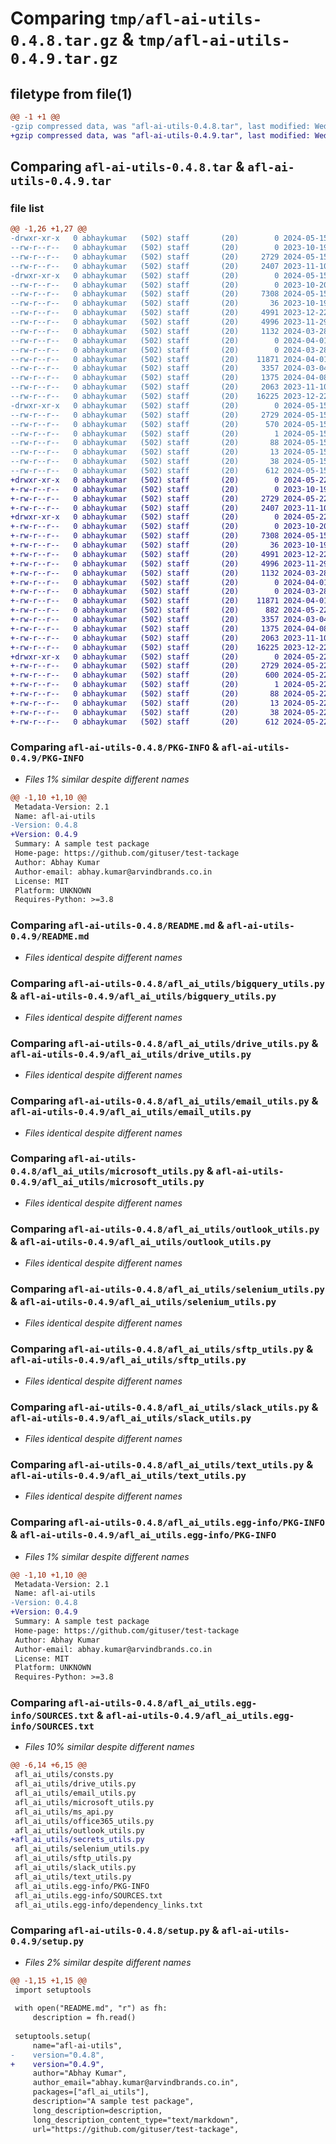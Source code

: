 # Comparing `tmp/afl-ai-utils-0.4.8.tar.gz` & `tmp/afl-ai-utils-0.4.9.tar.gz`

## filetype from file(1)

```diff
@@ -1 +1 @@
-gzip compressed data, was "afl-ai-utils-0.4.8.tar", last modified: Wed May 15 07:16:57 2024, max compression
+gzip compressed data, was "afl-ai-utils-0.4.9.tar", last modified: Wed May 22 06:05:04 2024, max compression
```

## Comparing `afl-ai-utils-0.4.8.tar` & `afl-ai-utils-0.4.9.tar`

### file list

```diff
@@ -1,26 +1,27 @@
-drwxr-xr-x   0 abhaykumar   (502) staff       (20)        0 2024-05-15 07:16:57.373898 afl-ai-utils-0.4.8/
--rw-r--r--   0 abhaykumar   (502) staff       (20)        0 2023-10-19 13:42:39.000000 afl-ai-utils-0.4.8/LICENSE
--rw-r--r--   0 abhaykumar   (502) staff       (20)     2729 2024-05-15 07:16:57.373628 afl-ai-utils-0.4.8/PKG-INFO
--rw-r--r--   0 abhaykumar   (502) staff       (20)     2407 2023-11-10 08:42:51.000000 afl-ai-utils-0.4.8/README.md
-drwxr-xr-x   0 abhaykumar   (502) staff       (20)        0 2024-05-15 07:16:57.371581 afl-ai-utils-0.4.8/afl_ai_utils/
--rw-r--r--   0 abhaykumar   (502) staff       (20)        0 2023-10-20 08:02:33.000000 afl-ai-utils-0.4.8/afl_ai_utils/__init__.py
--rw-r--r--   0 abhaykumar   (502) staff       (20)     7308 2024-05-15 07:16:24.000000 afl-ai-utils-0.4.8/afl_ai_utils/bigquery_utils.py
--rw-r--r--   0 abhaykumar   (502) staff       (20)       36 2023-10-19 13:42:39.000000 afl-ai-utils-0.4.8/afl_ai_utils/consts.py
--rw-r--r--   0 abhaykumar   (502) staff       (20)     4991 2023-12-22 11:43:29.000000 afl-ai-utils-0.4.8/afl_ai_utils/drive_utils.py
--rw-r--r--   0 abhaykumar   (502) staff       (20)     4996 2023-11-29 16:38:37.000000 afl-ai-utils-0.4.8/afl_ai_utils/email_utils.py
--rw-r--r--   0 abhaykumar   (502) staff       (20)     1132 2024-03-28 12:10:06.000000 afl-ai-utils-0.4.8/afl_ai_utils/microsoft_utils.py
--rw-r--r--   0 abhaykumar   (502) staff       (20)        0 2024-04-01 09:52:23.000000 afl-ai-utils-0.4.8/afl_ai_utils/ms_api.py
--rw-r--r--   0 abhaykumar   (502) staff       (20)        0 2024-03-28 14:25:52.000000 afl-ai-utils-0.4.8/afl_ai_utils/office365_utils.py
--rw-r--r--   0 abhaykumar   (502) staff       (20)    11871 2024-04-01 08:50:54.000000 afl-ai-utils-0.4.8/afl_ai_utils/outlook_utils.py
--rw-r--r--   0 abhaykumar   (502) staff       (20)     3357 2024-03-04 10:23:21.000000 afl-ai-utils-0.4.8/afl_ai_utils/selenium_utils.py
--rw-r--r--   0 abhaykumar   (502) staff       (20)     1375 2024-04-08 08:08:34.000000 afl-ai-utils-0.4.8/afl_ai_utils/sftp_utils.py
--rw-r--r--   0 abhaykumar   (502) staff       (20)     2063 2023-11-10 08:39:25.000000 afl-ai-utils-0.4.8/afl_ai_utils/slack_utils.py
--rw-r--r--   0 abhaykumar   (502) staff       (20)    16225 2023-12-22 11:43:29.000000 afl-ai-utils-0.4.8/afl_ai_utils/text_utils.py
-drwxr-xr-x   0 abhaykumar   (502) staff       (20)        0 2024-05-15 07:16:57.373197 afl-ai-utils-0.4.8/afl_ai_utils.egg-info/
--rw-r--r--   0 abhaykumar   (502) staff       (20)     2729 2024-05-15 07:16:57.000000 afl-ai-utils-0.4.8/afl_ai_utils.egg-info/PKG-INFO
--rw-r--r--   0 abhaykumar   (502) staff       (20)      570 2024-05-15 07:16:57.000000 afl-ai-utils-0.4.8/afl_ai_utils.egg-info/SOURCES.txt
--rw-r--r--   0 abhaykumar   (502) staff       (20)        1 2024-05-15 07:16:57.000000 afl-ai-utils-0.4.8/afl_ai_utils.egg-info/dependency_links.txt
--rw-r--r--   0 abhaykumar   (502) staff       (20)       88 2024-05-15 07:16:57.000000 afl-ai-utils-0.4.8/afl_ai_utils.egg-info/requires.txt
--rw-r--r--   0 abhaykumar   (502) staff       (20)       13 2024-05-15 07:16:57.000000 afl-ai-utils-0.4.8/afl_ai_utils.egg-info/top_level.txt
--rw-r--r--   0 abhaykumar   (502) staff       (20)       38 2024-05-15 07:16:57.373954 afl-ai-utils-0.4.8/setup.cfg
--rw-r--r--   0 abhaykumar   (502) staff       (20)      612 2024-05-15 07:16:45.000000 afl-ai-utils-0.4.8/setup.py
+drwxr-xr-x   0 abhaykumar   (502) staff       (20)        0 2024-05-22 06:05:04.138920 afl-ai-utils-0.4.9/
+-rw-r--r--   0 abhaykumar   (502) staff       (20)        0 2023-10-19 13:42:39.000000 afl-ai-utils-0.4.9/LICENSE
+-rw-r--r--   0 abhaykumar   (502) staff       (20)     2729 2024-05-22 06:05:04.138590 afl-ai-utils-0.4.9/PKG-INFO
+-rw-r--r--   0 abhaykumar   (502) staff       (20)     2407 2023-11-10 08:42:51.000000 afl-ai-utils-0.4.9/README.md
+drwxr-xr-x   0 abhaykumar   (502) staff       (20)        0 2024-05-22 06:05:04.135809 afl-ai-utils-0.4.9/afl_ai_utils/
+-rw-r--r--   0 abhaykumar   (502) staff       (20)        0 2023-10-20 08:02:33.000000 afl-ai-utils-0.4.9/afl_ai_utils/__init__.py
+-rw-r--r--   0 abhaykumar   (502) staff       (20)     7308 2024-05-15 07:16:24.000000 afl-ai-utils-0.4.9/afl_ai_utils/bigquery_utils.py
+-rw-r--r--   0 abhaykumar   (502) staff       (20)       36 2023-10-19 13:42:39.000000 afl-ai-utils-0.4.9/afl_ai_utils/consts.py
+-rw-r--r--   0 abhaykumar   (502) staff       (20)     4991 2023-12-22 11:43:29.000000 afl-ai-utils-0.4.9/afl_ai_utils/drive_utils.py
+-rw-r--r--   0 abhaykumar   (502) staff       (20)     4996 2023-11-29 16:38:37.000000 afl-ai-utils-0.4.9/afl_ai_utils/email_utils.py
+-rw-r--r--   0 abhaykumar   (502) staff       (20)     1132 2024-03-28 12:10:06.000000 afl-ai-utils-0.4.9/afl_ai_utils/microsoft_utils.py
+-rw-r--r--   0 abhaykumar   (502) staff       (20)        0 2024-04-01 09:52:23.000000 afl-ai-utils-0.4.9/afl_ai_utils/ms_api.py
+-rw-r--r--   0 abhaykumar   (502) staff       (20)        0 2024-03-28 14:25:52.000000 afl-ai-utils-0.4.9/afl_ai_utils/office365_utils.py
+-rw-r--r--   0 abhaykumar   (502) staff       (20)    11871 2024-04-01 08:50:54.000000 afl-ai-utils-0.4.9/afl_ai_utils/outlook_utils.py
+-rw-r--r--   0 abhaykumar   (502) staff       (20)      882 2024-05-22 05:34:55.000000 afl-ai-utils-0.4.9/afl_ai_utils/secrets_utils.py
+-rw-r--r--   0 abhaykumar   (502) staff       (20)     3357 2024-03-04 10:23:21.000000 afl-ai-utils-0.4.9/afl_ai_utils/selenium_utils.py
+-rw-r--r--   0 abhaykumar   (502) staff       (20)     1375 2024-04-08 08:08:34.000000 afl-ai-utils-0.4.9/afl_ai_utils/sftp_utils.py
+-rw-r--r--   0 abhaykumar   (502) staff       (20)     2063 2023-11-10 08:39:25.000000 afl-ai-utils-0.4.9/afl_ai_utils/slack_utils.py
+-rw-r--r--   0 abhaykumar   (502) staff       (20)    16225 2023-12-22 11:43:29.000000 afl-ai-utils-0.4.9/afl_ai_utils/text_utils.py
+drwxr-xr-x   0 abhaykumar   (502) staff       (20)        0 2024-05-22 06:05:04.138155 afl-ai-utils-0.4.9/afl_ai_utils.egg-info/
+-rw-r--r--   0 abhaykumar   (502) staff       (20)     2729 2024-05-22 06:05:04.000000 afl-ai-utils-0.4.9/afl_ai_utils.egg-info/PKG-INFO
+-rw-r--r--   0 abhaykumar   (502) staff       (20)      600 2024-05-22 06:05:04.000000 afl-ai-utils-0.4.9/afl_ai_utils.egg-info/SOURCES.txt
+-rw-r--r--   0 abhaykumar   (502) staff       (20)        1 2024-05-22 06:05:04.000000 afl-ai-utils-0.4.9/afl_ai_utils.egg-info/dependency_links.txt
+-rw-r--r--   0 abhaykumar   (502) staff       (20)       88 2024-05-22 06:05:04.000000 afl-ai-utils-0.4.9/afl_ai_utils.egg-info/requires.txt
+-rw-r--r--   0 abhaykumar   (502) staff       (20)       13 2024-05-22 06:05:04.000000 afl-ai-utils-0.4.9/afl_ai_utils.egg-info/top_level.txt
+-rw-r--r--   0 abhaykumar   (502) staff       (20)       38 2024-05-22 06:05:04.138995 afl-ai-utils-0.4.9/setup.cfg
+-rw-r--r--   0 abhaykumar   (502) staff       (20)      612 2024-05-22 06:04:44.000000 afl-ai-utils-0.4.9/setup.py
```

### Comparing `afl-ai-utils-0.4.8/PKG-INFO` & `afl-ai-utils-0.4.9/PKG-INFO`

 * *Files 1% similar despite different names*

```diff
@@ -1,10 +1,10 @@
 Metadata-Version: 2.1
 Name: afl-ai-utils
-Version: 0.4.8
+Version: 0.4.9
 Summary: A sample test package
 Home-page: https://github.com/gituser/test-tackage
 Author: Abhay Kumar
 Author-email: abhay.kumar@arvindbrands.co.in
 License: MIT
 Platform: UNKNOWN
 Requires-Python: >=3.8
```

### Comparing `afl-ai-utils-0.4.8/README.md` & `afl-ai-utils-0.4.9/README.md`

 * *Files identical despite different names*

### Comparing `afl-ai-utils-0.4.8/afl_ai_utils/bigquery_utils.py` & `afl-ai-utils-0.4.9/afl_ai_utils/bigquery_utils.py`

 * *Files identical despite different names*

### Comparing `afl-ai-utils-0.4.8/afl_ai_utils/drive_utils.py` & `afl-ai-utils-0.4.9/afl_ai_utils/drive_utils.py`

 * *Files identical despite different names*

### Comparing `afl-ai-utils-0.4.8/afl_ai_utils/email_utils.py` & `afl-ai-utils-0.4.9/afl_ai_utils/email_utils.py`

 * *Files identical despite different names*

### Comparing `afl-ai-utils-0.4.8/afl_ai_utils/microsoft_utils.py` & `afl-ai-utils-0.4.9/afl_ai_utils/microsoft_utils.py`

 * *Files identical despite different names*

### Comparing `afl-ai-utils-0.4.8/afl_ai_utils/outlook_utils.py` & `afl-ai-utils-0.4.9/afl_ai_utils/outlook_utils.py`

 * *Files identical despite different names*

### Comparing `afl-ai-utils-0.4.8/afl_ai_utils/selenium_utils.py` & `afl-ai-utils-0.4.9/afl_ai_utils/selenium_utils.py`

 * *Files identical despite different names*

### Comparing `afl-ai-utils-0.4.8/afl_ai_utils/sftp_utils.py` & `afl-ai-utils-0.4.9/afl_ai_utils/sftp_utils.py`

 * *Files identical despite different names*

### Comparing `afl-ai-utils-0.4.8/afl_ai_utils/slack_utils.py` & `afl-ai-utils-0.4.9/afl_ai_utils/slack_utils.py`

 * *Files identical despite different names*

### Comparing `afl-ai-utils-0.4.8/afl_ai_utils/text_utils.py` & `afl-ai-utils-0.4.9/afl_ai_utils/text_utils.py`

 * *Files identical despite different names*

### Comparing `afl-ai-utils-0.4.8/afl_ai_utils.egg-info/PKG-INFO` & `afl-ai-utils-0.4.9/afl_ai_utils.egg-info/PKG-INFO`

 * *Files 1% similar despite different names*

```diff
@@ -1,10 +1,10 @@
 Metadata-Version: 2.1
 Name: afl-ai-utils
-Version: 0.4.8
+Version: 0.4.9
 Summary: A sample test package
 Home-page: https://github.com/gituser/test-tackage
 Author: Abhay Kumar
 Author-email: abhay.kumar@arvindbrands.co.in
 License: MIT
 Platform: UNKNOWN
 Requires-Python: >=3.8
```

### Comparing `afl-ai-utils-0.4.8/afl_ai_utils.egg-info/SOURCES.txt` & `afl-ai-utils-0.4.9/afl_ai_utils.egg-info/SOURCES.txt`

 * *Files 10% similar despite different names*

```diff
@@ -6,14 +6,15 @@
 afl_ai_utils/consts.py
 afl_ai_utils/drive_utils.py
 afl_ai_utils/email_utils.py
 afl_ai_utils/microsoft_utils.py
 afl_ai_utils/ms_api.py
 afl_ai_utils/office365_utils.py
 afl_ai_utils/outlook_utils.py
+afl_ai_utils/secrets_utils.py
 afl_ai_utils/selenium_utils.py
 afl_ai_utils/sftp_utils.py
 afl_ai_utils/slack_utils.py
 afl_ai_utils/text_utils.py
 afl_ai_utils.egg-info/PKG-INFO
 afl_ai_utils.egg-info/SOURCES.txt
 afl_ai_utils.egg-info/dependency_links.txt
```

### Comparing `afl-ai-utils-0.4.8/setup.py` & `afl-ai-utils-0.4.9/setup.py`

 * *Files 2% similar despite different names*

```diff
@@ -1,15 +1,15 @@
 import setuptools
 
 with open("README.md", "r") as fh:
     description = fh.read()
 
 setuptools.setup(
     name="afl-ai-utils",
-    version="0.4.8",
+    version="0.4.9",
     author="Abhay Kumar",
     author_email="abhay.kumar@arvindbrands.co.in",
     packages=["afl_ai_utils"],
     description="A sample test package",
     long_description=description,
     long_description_content_type="text/markdown",
     url="https://github.com/gituser/test-tackage",
```

